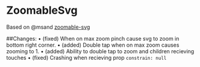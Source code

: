 # ZoomableSvg
Based on @msand [zoomable-svg](https://github.com/msand/zoomable-svg)

##Changes:
• (fixed) When on max zoom pinch cause svg to zoom in bottom right corner.
• (added) Double tap when on max zoom causes zooming to 1.
• (added) Ability to double tap to zoom and children recieving touches
• (fixed) Crashing when recieving prop `constrain: null`